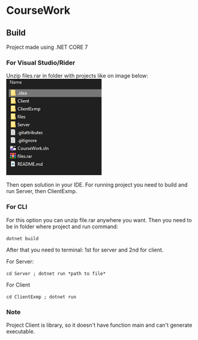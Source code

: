 # CourseWork
## Build
Project made using .NET CORE 7
### For Visual Studio/Rider
Unzip files.rar in folder with projects like on image below:
![img.png](files.png)

Then open solution in your IDE. For running project you need to 
build and run Server, then ClientExmp.
### For CLI 
For this option you can unzip file.rar anywhere you want. 
Then you need to be in folder where project and run command:


`dotnet build
`

After that you need to terminal:
1st for server and 2nd for client.

For Server:

`cd Server ; dotnet run *path to file*
`

For Client

`cd ClientExmp ; dotnet run
`

### Note
Project Client is library, so it doesn't have 
function main and can't generate executable. 